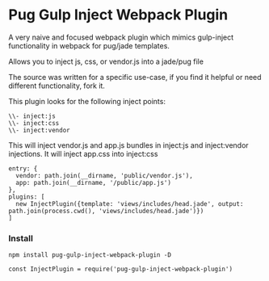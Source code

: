 # Pug Gulp Inject Webpack Plugin

A very naive and focused webpack plugin which mimics gulp-inject functionality
in webpack for pug/jade templates.

Allows you to inject js, css, or vendor.js into a jade/pug file

The source was written for a specific use-case, if you find it helpful or need
different functionality, fork it.

This plugin looks for the following inject points:

```
\\- inject:js
\\- inject:css
\\- inject:vendor
```

This will inject vendor.js and app.js bundles in inject:js and inject:vendor
injections. It will inject app.css into inject:css

```
entry: {
  vendor: path.join(__dirname, 'public/vendor.js'),
  app: path.join(__dirname, '/public/app.js')
},
plugins: [
  new InjectPlugin({template: 'views/includes/head.jade', output: path.join(process.cwd(), 'views/includes/head.jade')})
]
```

### Install

```
npm install pug-gulp-inject-webpack-plugin -D

const InjectPlugin = require('pug-gulp-inject-webpack-plugin')

```
